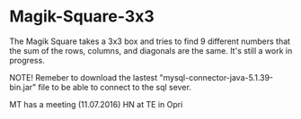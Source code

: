 # Magik-Square-3x3

The Magik Square takes a 3x3 box and tries to find 9 different numbers that the sum of the rows, columns, and diagonals are the same. It's still a work in progress.

NOTE! Remeber to download the lastest "mysql-connector-java-5.1.39-bin.jar" file to be able to connect to the sql sever.

MT has a meeting (11.07.2016) HN at TE in Opri
